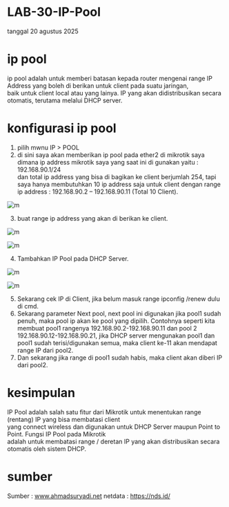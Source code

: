 # LAB-30-IP-Pool
tanggal 20 agustus 2025    

# ip pool    
ip pool adalah untuk memberi batasan kepada router mengenai range IP Address yang boleh di berikan untuk client pada suatu jaringan,    
baik untuk client local atau yang lainya. IP yang akan didistribusikan secara otomatis, terutama melalui DHCP server.   

# konfigurasi ip pool   
1. pilih mwnu IP > POOL        
2. di sini saya akan memberikan ip pool pada ether2 di mikrotik saya dimana ip address mikrotik saya yang saat ini di gunakan yaitu : 192.168.90.1/24      
   dan total ip address yang bisa di bagikan ke client berjumlah 254, tapi saya hanya membutuhkan 10 ip address saja untuk client dengan range
   ip address : 192.168.90.2 – 192.168.90.11 (Total 10 Client).

![m]()

3. buat range ip address yang akan di berikan ke client.

![m]()

![m]()

4. Tambahkan IP Pool pada DHCP Server.

![m]()

![m]()

5. Sekarang cek IP di Client, jika belum masuk range ipconfig /renew dulu di cmd.
6. Sekarang parameter Next pool, next pool ini digunakan jika pool1 sudah penuh, maka pool ip akan ke pool yang dipilih. Contohnya seperti
   kita membuat pool1 rangenya 192.168.90.2-192.168.90.11 dan pool 2 192.168.90.12-192.168.90.21, jika DHCP server mengunakan pool1 dan pool1 sudah terisi/digunakan semua,
   maka client ke-11 akan mendapat range IP dari pool2.
7. Dan sekarang jika range di pool1 sudah habis, maka client akan diberi IP dari pool2.

# kesimpulan

IP Pool adalah salah satu fitur dari Mikrotik untuk menentukan range (rentang) IP yang bisa membatasi client   
yang connect wireless dan digunakan untuk DHCP Server maupun Point to Point. Fungsi IP Pool pada Mikrotik  
adalah untuk membatasi range / deretan IP yang akan distribusikan secara otomatis oleh sistem DHCP.

# sumber 

Sumber : www.ahmadsuryadi.net
netdata : https://nds.id/

